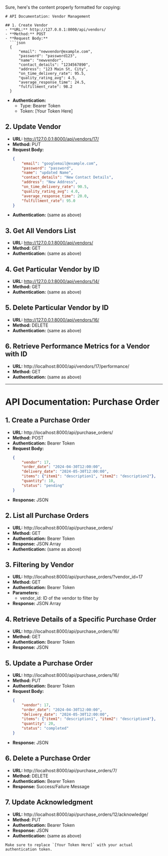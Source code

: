 Sure, here's the content properly formatted for copying:

```
# API Documentation: Vendor Management

## 1. Create Vendor
- **URL:** http://127.0.0.1:8000/api/vendors/
- **Method:** POST
- **Request Body:**
  ```json
  {
      "email": "newvendor@example.com",
      "password": "password123",
      "name": "newvendor",
      "contact_details": "1234567890",
      "address": "123 Main St, City",
      "on_time_delivery_rate": 95.5,
      "quality_rating_avg": 4.5,
      "average_response_time": 24.5,
      "fulfillment_rate": 98.2
  }
  ```
- **Authentication:**
  - Type: Bearer Token
  - Token: [Your Token Here]

## 2. Update Vendor
- **URL:** http://127.0.0.1:8000/api/vendors/17/
- **Method:** PUT
- **Request Body:**
  ```json
  {
      "email": "googlemail@example.com",
      "password": "password",
      "name": "updated Name",
      "contact_details": "New Contact Details",
      "address": "New Address",
      "on_time_delivery_rate": 90.5,
      "quality_rating_avg": 4.0,
      "average_response_time": 20.0,
      "fulfillment_rate": 95.0
  }
  ```
- **Authentication:** (same as above)

## 3. Get All Vendors List
- **URL:** http://127.0.0.1:8000/api/vendors/
- **Method:** GET
- **Authentication:** (same as above)

## 4. Get Particular Vendor by ID
- **URL:** http://127.0.0.1:8000/api/vendors/14/
- **Method:** GET
- **Authentication:** (same as above)

## 5. Delete Particular Vendor by ID
- **URL:** http://127.0.0.1:8000/api/vendors/16/
- **Method:** DELETE
- **Authentication:** (same as above)

## 6. Retrieve Performance Metrics for a Vendor with ID
- **URL:** http://localhost:8000/api/vendors/17/performance/
- **Method:** GET
- **Authentication:** (same as above)

---

# API Documentation: Purchase Order

## 1. Create a Purchase Order
- **URL:** http://localhost:8000/api/purchase_orders/
- **Method:** POST
- **Authentication:** Bearer Token
- **Request Body:**
  ```json
  {
      "vendor": 17,
      "order_date": "2024-04-30T12:00:00",
      "delivery_date": "2024-05-30T12:00:00",
      "items": {"item1": "description1", "item2": "description2"},
      "quantity": 10,
      "status": "pending"
  }
  ```
- **Response:** JSON

## 2. List all Purchase Orders
- **URL:** http://localhost:8000/api/purchase_orders/
- **Method:** GET
- **Authentication:** Bearer Token
- **Response:** JSON Array
- **Authentication:** (same as above)

## 3. Filtering by Vendor
- **URL:** http://localhost:8000/api/purchase_orders/?vendor_id=17
- **Method:** GET
- **Authentication:** Bearer Token
- **Parameters:**
  - vendor_id: ID of the vendor to filter by
- **Response:** JSON Array

## 4. Retrieve Details of a Specific Purchase Order
- **URL:** http://localhost:8000/api/purchase_orders/16/
- **Method:** GET
- **Authentication:** Bearer Token
- **Response:** JSON

## 5. Update a Purchase Order
- **URL:** http://localhost:8000/api/purchase_orders/16/
- **Method:** PUT
- **Authentication:** Bearer Token
- **Request Body:**
  ```json
  {
      "vendor": 17,
      "order_date": "2024-04-30T12:00:00",
      "delivery_date": "2024-05-30T12:00:00",
      "items": {"item1": "description1", "item2": "description4"},
      "quantity": 20,
      "status": "completed"
  }
  ```
- **Response:** JSON

## 6. Delete a Purchase Order
- **URL:** http://localhost:8000/api/purchase_orders/7/
- **Method:** DELETE
- **Authentication:** Bearer Token
- **Response:** Success/Failure Message

## 7. Update Acknowledgment
- **URL:** http://localhost:8000/api/purchase_orders/12/acknowledge/
- **Method:** PUT
- **Authentication:** Bearer Token
- **Response:** JSON
- **Authentication:** (same as above)
```
Make sure to replace `[Your Token Here]` with your actual authentication token.